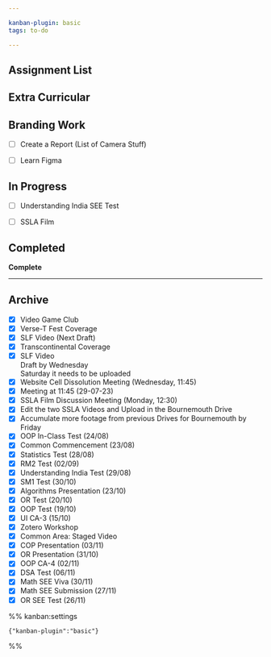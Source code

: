 ```yaml
---

kanban-plugin: basic
tags: to-do

---
```


## Assignment List



## Extra Curricular



## Branding Work

- [ ] Create a Report (List of Camera Stuff)
- [ ] Learn Figma


## In Progress

- [ ] Understanding India SEE Test
- [ ] SSLA Film


## Completed

**Complete**


***

## Archive

- [x] Video Game Club
- [x] Verse-T Fest Coverage
- [x] SLF Video (Next Draft)
- [x] Transcontinental Coverage
- [x] SLF Video <br>Draft by Wednesday<br>Saturday it needs to be uploaded
- [x] Website Cell Dissolution Meeting (Wednesday, 11:45)
- [x] Meeting at 11:45 (29-07-23)
- [x] SSLA Film Discussion Meeting (Monday, 12:30)
- [x] Edit the two SSLA Videos and Upload in the Bournemouth Drive
- [x] Accumulate more footage from previous Drives for Bournemouth by Friday
- [x] OOP In-Class Test (24/08)
- [x] Common Commencement (23/08)
- [x] Statistics Test (28/08)
- [x] RM2 Test (02/09)
- [x] Understanding India Test (29/08)
- [x] SM1 Test (30/10)
- [x] Algorithms Presentation (23/10)
- [x] OR Test (20/10)
- [x] OOP Test (19/10)
- [x] UI CA-3 (15/10)
- [x] Zotero Workshop
- [x] Common Area: Staged Video
- [x] COP Presentation (03/11)
- [x] OR Presentation (31/10)
- [x] OOP CA-4 (02/11)
- [x] DSA Test (06/11)
- [x] Math SEE Viva (30/11)
- [x] Math SEE Submission (27/11)
- [x] OR SEE Test (26/11)

%% kanban:settings
```
{"kanban-plugin":"basic"}
```
%%